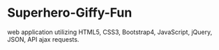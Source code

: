 # Superhero-Giffy-Fun
web application utilizing HTML5, CSS3, Bootstrap4, JavaScript, jQuery, JSON, API ajax requests.
